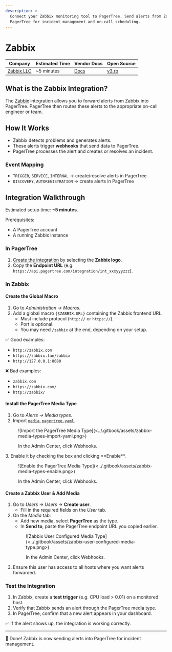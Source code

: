 ```yaml
---
description: >-
  Connect your Zabbix monitoring tool to PagerTree. Send alerts from Zabbix to
  PagerTree for incident management and on-call scheduling.
---
```


# Zabbix

| Company | Estimated Time | Vendor Docs | Open Source |
| ------- | -------------- | ----------- | ----------- |
| [Zabbix LLC](https://www.zabbix.com/) | ~5 minutes | [Docs](https://www.zabbix.com/documentation/current/en/manual/config/notifications/media/webhook) | [v3.rb](https://github.com/PagerTree/pager_tree-integrations/blob/main/app/models/pager_tree/integrations/zabbix/v3.rb) |

## What is the Zabbix Integration?

The [Zabbix](https://www.zabbix.com/) integration allows you to forward alerts from Zabbix into PagerTree. PagerTree then routes these alerts to the appropriate on-call engineer or team.

## How It Works
- Zabbix detects problems and generates alerts.  
- These alerts trigger **webhooks** that send data to PagerTree.  
- PagerTree processes the alert and creates or resolves an incident.  

### Event Mapping
- `TRIGGER`, `SERVICE`, `INTERNAL` → create/resolve alerts in PagerTree  
- `DISCOVERY`, `AUTOREGISTRATION` → create alerts in PagerTree  

## Integration Walkthrough

Estimated setup time: **~5 minutes**.

Prerequisites:  
- A PagerTree account  
- A running Zabbix instance  

### In PagerTree
1. [Create the integration](introduction.md#create-an-integration) by selecting the **Zabbix logo**.  
2. Copy the **Endpoint URL** (e.g. `https://api.pagertree.com/integration/int_xxxyyyzzz`).  

### In Zabbix

#### Create the Global Macro
1. Go to *Administration → Macros*.  
2. Add a global macro `{$ZABBIX.URL}` containing the Zabbix frontend URL.  
   - Must include protocol (`http://` or `https://`).  
   - Port is optional.  
   - You may need `/zabbix` at the end, depending on your setup.  

✅ Good examples:  
- `http://zabbix.com`  
- `https://zabbix.lan/zabbix`  
- `http://127.0.0.1:8080`  

❌ Bad examples:  
- `zabbix.com`
- `https://zabbix.com/`
- `http://zabbix/`  

#### Install the PagerTree Media Type
1. Go to *Alerts → Media types*.  
2. Import [`media_pagertree.yaml`](https://github.com/PagerTree/zabbix/blob/feat-pagertree-integration/templates/media/pagertree/media_pagertree.yaml).
<figure>![Import the PagerTree Media Type](<../.gitbook/assets/zabbix-media-types-import-yaml.png>)<figcaption><p>In the Admin Center, click Webhooks.</p></figcaption></figure>
3. Enable it by checking the box and clicking **Enable**.
<figure>![Enable the PagerTree Media Type](<../.gitbook/assets/zabbix-media-types-enable.png>)<figcaption><p>In the Admin Center, click Webhooks.</p></figcaption></figure>

#### Create a Zabbix User & Add Media
1. Go to *Users → Users* → **Create user**.  
   - Fill in the required fields on the *User* tab.  
2. On the *Media* tab:  
   - Add new media, select **PagerTree** as the type.  
   - In **Send to**, paste the PagerTree endpoint URL you copied earlier.  
   <figure>![Zabbix User Configured Media Type](<../.gitbook/assets/zabbix-user-configured-media-type.png>)<figcaption><p>In the Admin Center, click Webhooks.</p></figcaption></figure>
3. Ensure this user has access to all hosts where you want alerts forwarded.  

### Test the Integration
1. In Zabbix, create a **test trigger** (e.g. CPU load > 0.01) on a monitored host.  
2. Verify that Zabbix sends an alert through the PagerTree media type.  
3. In PagerTree, confirm that a new alert appears in your dashboard.  

✅ If the alert shows up, the integration is working correctly.  

---

🎉 Done! Zabbix is now sending alerts into PagerTree for incident management.
